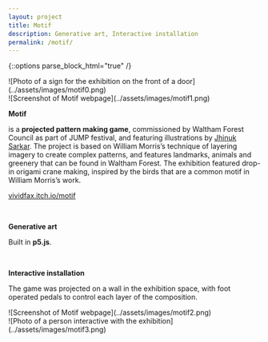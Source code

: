 ```yaml
---
layout: project
title: Motif
description: Generative art, Interactive installation
permalink: /motif/
---
```

{::options parse_block_html="true" /}

<div class="col-12 col-md-6 mb-3">
![Photo of a sign for the exhibition on the front of a door](../assets/images/motif0.png)
</div>
<div class="col-12 col-md-6 mb-3">
![Screenshot of Motif webpage](../assets/images/motif1.png)
</div>

<div class="col-12 offset-sm-0 col-md-8 offset-md-2 col-lg-6 offset-lg-3 vertical-center">

**Motif**

<div class="indent">

is a **projected pattern making game**, commissioned by Waltham Forest Council as part of JUMP festival, and featuring illustrations by [Jhinuk Sarkar](https://paperfigillustration.com/). The project is based on William Morris’s technique of layering imagery to create complex patterns, and features landmarks, animals and greenery that can be found in Waltham Forest. The exhibition featured drop-in origami crane making, inspired by the birds that are a common motif in William Morris’s work.

[vividfax.itch.io/motif](https://vividfax.itch.io/motif)

</div><br>

**Generative art**<br>

<div class="indent">

Built in **p5.js**.

</div><br>

**Interactive installation**

<div class="indent">

The game was projected on a wall in the exhibition space, with foot operated pedals to control each layer of the composition.

</div>

</div>

<div class="col-12 col-md-6 mt-5">
![Screenshot of Motif webpage](../assets/images/motif2.png)
</div>
<div class="col-12 col-md-6 mt-5">
![Photo of a person interactive with the exhibition](../assets/images/motif3.png)
</div>
